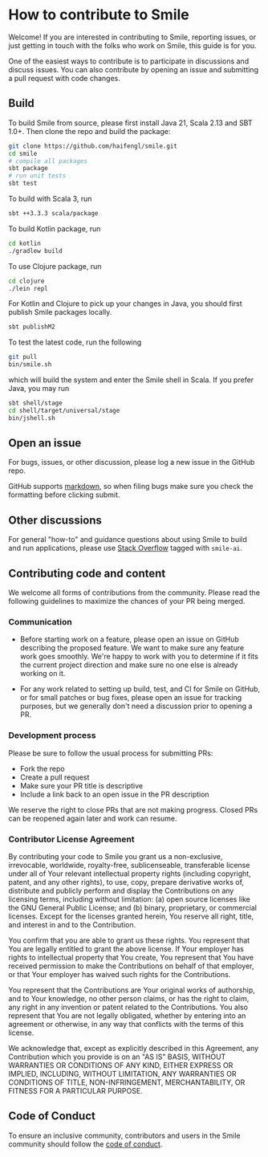 # How to contribute to Smile #
Welcome! If you are interested in contributing to Smile, reporting issues,
or just getting in touch with the folks who work on Smile, this guide is
for you.

One of the easiest ways to contribute is to participate in discussions
and discuss issues. You can also contribute by opening an issue and
submitting a pull request with code changes.

## Build ##
To build Smile from source, please first install Java 21, Scala 2.13
and SBT 1.0+. Then clone the repo and build the package:

```bash
git clone https://github.com/haifengl/smile.git
cd smile
# compile all packages
sbt package
# run unit tests
sbt test
```

To build with Scala 3, run
```bash
sbt ++3.3.3 scala/package
```

To build Kotlin package, run
```bash
cd kotlin
./gradlew build
```

To use Clojure package, run
```bash
cd clojure
./lein repl
```

For Kotlin and Clojure to pick up your changes in Java, you should
first publish Smile packages locally.
```bash
sbt publishM2
```

To test the latest code, run the following
```bash
git pull
bin/smile.sh
```
which will build the system and enter the Smile shell in Scala.
If you prefer Java, you may run
```bash
sbt shell/stage
cd shell/target/universal/stage
bin/jshell.sh
```

## Open an issue ##
For bugs, issues, or other discussion, please log a new issue in the GitHub repo.

GitHub supports [markdown](https://help.github.com/categories/writing-on-github/),
so when filing bugs make sure you check the formatting before clicking submit.

## Other discussions ##
For general "how-to" and guidance questions about using Smile to build
and run applications, please use [Stack Overflow](http://stackoverflow.com/questions/tagged/smile-ai)
tagged with `smile-ai`.

## Contributing code and content ##
We welcome all forms of contributions from the community. Please read the
following guidelines to maximize the chances of your PR being merged.

### Communication ##
 - Before starting work on a feature, please open an issue on GitHub
   describing the proposed feature. We want to make sure any feature
   work goes smoothly. We're happy to work with you to determine if
   it fits the current project direction and make sure no one else
   is already working on it.

 - For any work related to setting up build, test, and CI for Smile
   on GitHub, or for small patches or bug fixes, please open an issue
   for tracking purposes, but we generally don't need a discussion
   prior to opening a PR.

### Development process ##
Please be sure to follow the usual process for submitting PRs:

 - Fork the repo
 - Create a pull request
 - Make sure your PR title is descriptive
 - Include a link back to an open issue in the PR description

We reserve the right to close PRs that are not making progress. Closed PRs can be reopened again later and work can resume.

### Contributor License Agreement ##
By contributing your code to Smile you grant us a non-exclusive,
irrevocable, worldwide, royalty-free, sublicenseable, transferable
license under all of Your relevant intellectual property rights
(including copyright, patent, and any other rights), to use, copy,
prepare derivative works of, distribute and publicly perform and
display the Contributions on any licensing terms, including without limitation:
(a) open source licenses like the GNU General Public License; and (b) binary,
proprietary, or commercial licenses. Except for the licenses granted herein,
You reserve all right, title, and interest in and to the Contribution.

You confirm that you are able to grant us these rights. You represent
that You are legally entitled to grant the above license. If Your employer
has rights to intellectual property that You create, You represent that
You have received permission to make the Contributions on behalf of that
employer, or that Your employer has waived such rights for the Contributions.

You represent that the Contributions are Your original works of
authorship, and to Your knowledge, no other person claims, or
has the right to claim, any right in any invention or patent
related to the Contributions. You also represent that You are
not legally obligated, whether by entering into an agreement
or otherwise, in any way that conflicts with the terms of this license.

We acknowledge that, except as explicitly described in this
Agreement, any Contribution which you provide is on an
"AS IS" BASIS, WITHOUT WARRANTIES OR CONDITIONS OF ANY KIND,
EITHER EXPRESS OR IMPLIED, INCLUDING, WITHOUT LIMITATION,
ANY WARRANTIES OR CONDITIONS OF TITLE, NON-INFRINGEMENT,
MERCHANTABILITY, OR FITNESS FOR A PARTICULAR PURPOSE.

## Code of Conduct ##
To ensure an inclusive community, contributors and users in the Smile
community should follow the [code of conduct](./CODE_OF_CONDUCT.md).